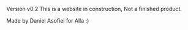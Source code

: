 Version v0.2
This is a website in construction, Not a finished product.



Made by Daniel Asofiei for Alla :)